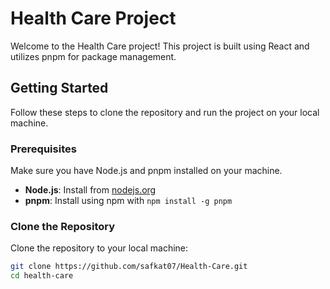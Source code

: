 # Health Care Project

Welcome to the Health Care project! This project is built using React and utilizes pnpm for package management.

## Getting Started

Follow these steps to clone the repository and run the project on your local machine.

### Prerequisites

Make sure you have Node.js and pnpm installed on your machine.

- **Node.js**: Install from [nodejs.org](https://nodejs.org/)
- **pnpm**: Install using npm with `npm install -g pnpm`

### Clone the Repository

Clone the repository to your local machine:

```bash
git clone https://github.com/safkat07/Health-Care.git
cd health-care
